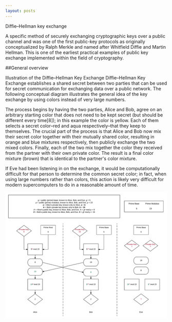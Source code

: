 ```yaml
---
layout: posts
---
```


Diffie–Hellman key exchange

A specific method of securely exchanging cryptographic keys over a public channel and was one of the first public-key protocols as originally conceptualized by Ralph Merkle and named after Whitfield Diffie and Martin Hellman. This is one of the earliest practical examples of public key exchange implemented within the field of cryptography.

##General overview

Illustration of the Diffie–Hellman Key Exchange
Diffie–Hellman Key Exchange establishes a shared secret between two parties that can be used for secret communication for exchanging data over a public network. The following conceptual diagram illustrates the general idea of the key exchange by using colors instead of very large numbers.

The process begins by having the two parties, Alice and Bob, agree on an arbitrary starting color that does not need to be kept secret (but should be different every time[8]); in this example the color is yellow. Each of them selects a secret color–red and aqua respectively–that they keep to themselves. The crucial part of the process is that Alice and Bob now mix their secret color together with their mutually shared color, resulting in orange and blue mixtures respectively, then publicly exchange the two mixed colors. Finally, each of the two mix together the color they received from the partner with their own private color. The result is a final color mixture (brown) that is identical to the partner's color mixture.

If Eve had been listening in on the exchange, it would be computationally difficult for that person to determine the common secret color; in fact, when using large numbers rather than colors, this action is likely very difficult for modern supercomputers to do in a reasonable amount of time.

![Diffie-Hellman](/img/Diffie-Hellman.png)

